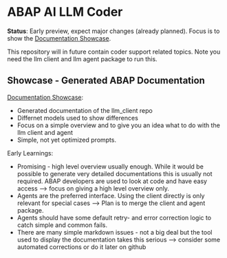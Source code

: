 # ABAP AI LLM Coder

**Status**: Early preview, expect major changes (already planned). Focus is to show the [Documentation Showcase](https://abap-ai.github.io/llm_coder/).

This repository will in future contain coder support related topics. Note you need the llm client and llm agent package to run this.

## Showcase - Generated ABAP Documentation

[Documentation Showcase](https://abap-ai.github.io/llm_coder/):

* Generated documentation of the llm_client repo
* Differnet models used to show differences
* Focus on a simple overview and to give you an idea what to do with the llm client and agent
* Simple, not yet optimized prompts.

Early Learnings:

* Promising - high level overview usually enough. While it would be possible to generate very detailed documentations this is usually not required. ABAP developers are used to look at code and have easy access --> focus on giving a high level overview only.
* Agents are the preferred interface. Using the client directly is only relevant for special cases --> Plan is to merge the client and agent package.
* Agents should have some default retry- and error correction logic to catch simple and common fails.
* There are many simple markdown issues - not a big deal but the tool used to display the documentation takes this serious --> consider some automated corrections or do it later on github
